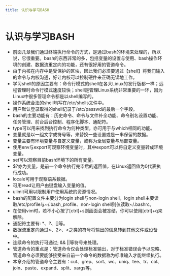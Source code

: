 ```yaml
---
title: 认识与学习BASH
---
```


# 认识与学习BASH

* 前面几章我们通过终端执行命令的方式，是通过bash的环境来处理的，所以说，它很重要。bash的东西非常的多，包括变量的设置与使用、bash操作环境的创建、数据流重定向的功能，还有很好用的管道命令。
* 由于内核在内存中是受保护的区块，因此我们必须要通过【shell】将我们输入的命令与内核沟通，好让内核可以控制硬件来正确无误地工作。
* 学习shell的原因主要有：命令行模式的shell在各大Linux的发行版都一样；远程管理时命令行模式速度较快；shell是管理Linux系统非常重要的一环，因为Linux中很多管理命令都是以shell编写的。
* 操作系统合法的shell均写在/etc/shells文件中。
* 用户默认登录取得的shell记录于/etc/passwd的最后一个字段。
* bash的主要功能有：历史命令、命令与文件补全功能、命令别名设置功能、任务管理、前台后台控制、程序化脚本、通配符。
* type可以用来找到执行命令为何种类型，亦可用于与which相同的功能。
* 变量就是以一组文字或符号等，来替换一些设置或是一串保留的数据。
* 变量主要有环境变量与自定义变量，或称为全局变量与局部变量。
* 使用env与export可观察环境变量时，其中export可以将自定义变量转成环境变量。
* set可以观察目前bash环境下的所有变量。
* $?亦为变量，是前一个命令执行完毕后的返回值，在Linux返回值为0代表执行成功。
* locale可用于观察语系数据。
* 可用read让用户由键盘输入变量的值。
* ulimit可用以限制用户使用系统的资源情况。
* bash的配置文件主要分为login shell与non-login shell，login shell主要读取/etc/profile与~/.bash_profile、non-login shell则仅读取~/.bashrc。
* 在使用vim时，若不小心按了[ctrl]+s则画面会被冻结，你可以使用[ctrl]+q来解除。
* 通配符主要有: *、?、[]等。
* 数据流重定向通过>、2>、<之类的符号将输出的信息转到其他文件或设备中。
* 连续命令的执行可通过; && ||等符号来处理。
* 管道命令的重点是：管道命令仅会处理标准输出，对于标准错误会予以忽略、管道命令必须要能够接受来自前一个命令的数据称为标准输入才能继续执行。
* 本章介绍的管道命令主要有：cut、grep、sort、wc、uniq、tee、tr、col、join、paste、expand、split、xargs等。

